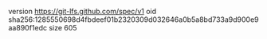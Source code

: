 version https://git-lfs.github.com/spec/v1
oid sha256:1285550698d4fbdeef01b2320309d032646a0b5a8bd733a9d900e9aa890f1edc
size 605
